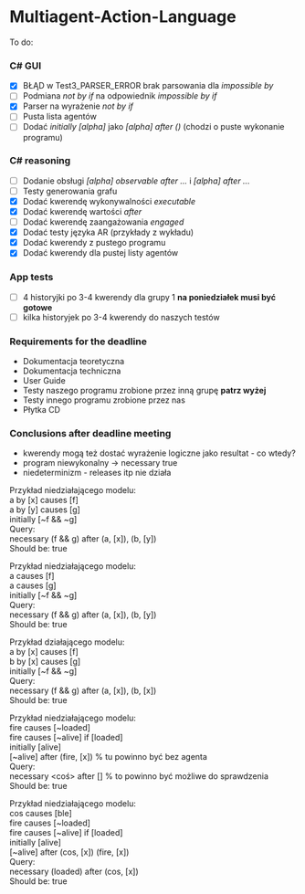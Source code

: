 ﻿# Multiagent-Action-Language
To do:

### C# GUI ###
- [x] BŁĄD w Test3_PARSER_ERROR brak parsowania dla *impossible by*
- [ ] Podmiana *not by if* na odpowiednik *impossible by if*
- [x] Parser na wyrażenie *not by if*
- [ ] Pusta lista agentów
- [ ] Dodać *initially [alpha]* jako *[alpha] after ()* (chodzi o puste wykonanie programu)

### C# reasoning ###
- [ ] Dodanie obsługi *[alpha] observable after ...* i *[alpha] after ...*
- [ ] Testy generowania grafu
- [x] Dodać kwerendę wykonywalności *executable*
- [x] Dodać kwerendę wartości *after*
- [ ] Dodać kwerendę zaangażowania *engaged*
- [x] Dodać testy języka AR (przykłady z wykładu)
- [x] Dodać kwerendy z pustego programu
- [x] Dodać kwerendy dla pustej listy agentów

### App tests ###
- [ ] 4 historyjki po 3-4 kwerendy dla grupy 1 **na poniedziałek musi być gotowe**
- [ ] kilka historyjek po 3-4 kwerendy do naszych testów

### Requirements for the deadline ###
- Dokumentacja teoretyczna
- Dokumentacja techniczna
- User Guide
- Testy naszego programu zrobione przez inną grupę **patrz wyżej**
- Testy innego programu zrobione przez nas
- Płytka CD

### Conclusions after deadline meeting ###
- kwerendy mogą też dostać wyrażenie logiczne jako resultat - co wtedy?
- program niewykonalny -> necessary true
- niedeterminizm - releases itp nie działa


Przykład niedziałającego modelu: <br />
a by [x] causes [f] <br />
a by [y] causes [g] <br />
initially [~f && ~g] <br />
Query: <br />
necessary (f && g) after  (a, [x]), (b, [y]) <br />
Should be: true


Przykład niedziałającego modelu: <br />
a causes [f] <br />
a causes [g] <br />
initially [~f && ~g] <br />
Query: <br />
necessary (f && g) after  (a, [x]), (b, [y]) <br />
Should be: true


Przykład działającego modelu: <br />
a by [x] causes [f] <br />
b by [x] causes [g] <br />
initially [~f && ~g] <br />
Query: <br />
necessary (f && g) after  (a, [x]), (b, [x]) <br />
Should be: true


Przykład niedziałającego modelu: <br />
fire causes [~loaded] <br />
fire causes [~alive] if [loaded] <br />
initially [alive] <br />
[~alive] after (fire, [x]) % tu powinno być bez agenta <br />
Query: <br />
necessary <coś> after [] % to powinno być możliwe do sprawdzenia <br />
Should be: true


Przykład niedziałającego modelu: <br />
cos causes [ble] <br />
fire causes [~loaded] <br />
fire causes [~alive] if [loaded] <br />
initially [alive] <br />
[~alive] after (cos, [x]) (fire, [x]) <br />
Query: <br />
necessary (loaded) after (cos, [x]) <br />
Should be: true
